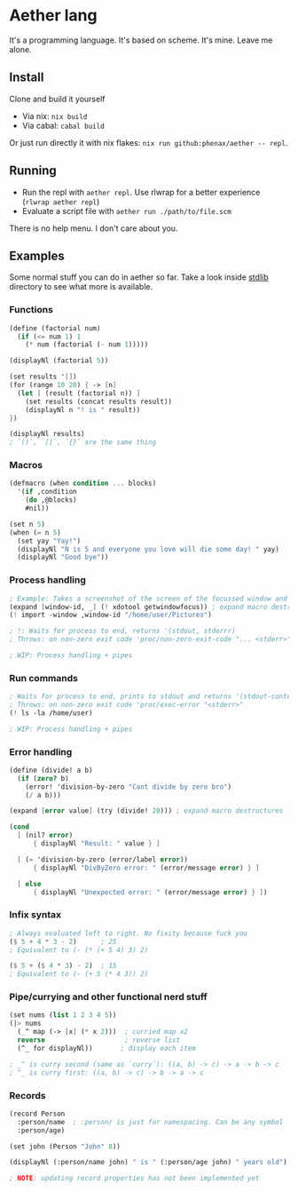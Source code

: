 # Aether lang
It's a programming language. It's based on scheme. It's mine. Leave me alone.


## Install
Clone and build it yourself
- Via nix: `nix build`
- Via cabal: `cabal build`

Or just run directly it with nix flakes: `nix run github:phenax/aether -- repl`.


## Running
- Run the repl with `aether repl`. Use rlwrap for a better experience (`rlwrap aether repl`)
- Evaluate a script file with `aether run ./path/to/file.scm`

There is no help menu. I don't care about you.



## Examples
Some normal stuff you can do in aether so far. 
Take a look inside [stdlib](./stdlib/) directory to see what more is available.

### Functions
```scheme
(define (factorial num)
  (if (<= num 1) 1
    (* num (factorial (- num 1)))))

(displayNl (factorial 5))

(set results '[])
(for (range 10 20) { -> [n]
  (let [ (result (factorial n)) ]
    (set results (concat results result))
    (displayNl n "! is " result))
})

(displayNl results)
; `()`, `[]`, `{}` are the same thing
```

### Macros
```scheme
(defmacro (when condition ... blocks)
  '(if ,condition
    (do ,@blocks)
    #nil))

(set n 5)
(when (= n 5)
  (set yay "Yay!")
  (displayNl "N is 5 and everyone you love will die some day! " yay)
  (displayNl "Good bye"))
```

### Process handling
```scheme
; Example: Takes a screenshot of the screen of the focussed window and saves it in given directory
(expand [window-id, _] (! xdotool getwindowfocus)) ; expand macro destructures list into symbols
(! import -window ,window-id "/home/user/Pictures")

; !: Waits for process to end, returns '(stdout, stderrr)
; Throws: on non-zero exit code 'proc/non-zero-exit-code "... <stderr>"

; WIP: Process handling + pipes
```


### Run commands
```scheme
; Waits for process to end, prints to stdout and returns '(stdout-contents, stderrr-contents)
; Throws: on non-zero exit code 'proc/exec-error "<stderr>"
(! ls -la /home/user)

; WIP: Process handling + pipes
```


### Error handling
```scheme
(define (divide! a b)
  (if (zero? b)
    (error! 'division-by-zero "Cant divide by zero bro")
    (/ a b)))

(expand [error value] (try (divide! 20))) ; expand macro destructures list into symbols

(cond
  [ (nil? error)
      { displayNl "Result: " value } ]

  [ (= 'division-by-zero (error/label error))
      { displayNl "DivByZero error: " (error/message error) } ]

  [ else
      { displayNl "Unexpected error: " (error/message error) } ])
```

### Infix syntax
```scheme
; Always evaluated left to right. No fixity because fuck you
($ 5 + 4 * 3 - 2)      ; 25
; Equivalent to (- (* (+ 5 4) 3) 2)

($ 5 + ($ 4 * 3) - 2)  ; 15
; Equivalent to (- (+ 5 (* 4 3)) 2)
```

### Pipe/currying and other functional nerd stuff
```scheme
(set nums (list 1 2 3 4 5))
(|> nums
  (_^ map (-> [x] (* x 2)))  ; curried map x2
  reverse                    ; reverse list
  (^_ for displayNl))       ; display each item

; _^ is curry second (same as `curry`): ((a, b) -> c) -> a -> b -> c
; ^_ is curry first: ((a, b) -> c) -> b -> a -> c
```

### Records
```scheme
(record Person
  :person/name  ; :person/ is just for namespacing. Can be any symbol
  :person/age)

(set john (Person "John" 8))

(displayNl (:person/name john) " is " (:person/age john) " years old")

; NOTE: updating record properties has not been implemented yet
```

